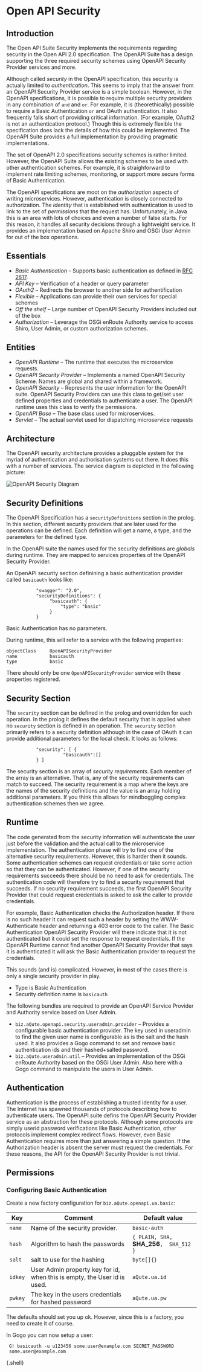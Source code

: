 
# Open API Security

## Introduction

The Open API Suite Security implements the requirements regarding security in the Open API 2.0 specification. The OpenAPI Suite has a design supporting the three required security schemes using OpenAPI Security Provider services and more. 

Although called _security_ in the OpenAPI specification, this security is actually limited to _authentication_. This seems to imply that the answer from an OpenAPI Security Provider service is a simple boolean. However, in the OpenAPI specifications, it is possible to require multiple security providers in any combination of `and` and  `or`. For example, it is (theorethically) possible to require a Basic Authentication `or` and OAuth authentication. It also frequently falls short of providing critical information. (For example, OAuth2 is not an authentication protocol.) Though this is extremely flexible the specification does lack the details of how this could be implemented. The OpenAPI Suite provides a full implementation by providing pragmatic implementations.

The set of OpenAPI 2.0 specifications security schemes is rather limited. However, the OpenAPI Suite allows the existing schemes to be used with other authentication schemes. For example, it is straighforward to implement rate limiting schemes, monitoring, or support more secure forms of Basic Authentication. 

The OpenAPI specifications are moot on the _authorization_ aspects of writing microservices. However, authentication is closely connected to authorization. The _identity_ that is established with authentication is used to link to the set of _permissions_ that the request has. Unfortunately, in Java this is an area with lots of choices and even a number of false starts. For this reason, it handles all security decisions through a lightweight service. It provides an implementation based on Apache Shiro and OSGi User Admin for out of the box operations.

## Essentials

* _Basic Authentication_ – Supports basic authentication as defined in [RFC 2617][1].
* _API Key_ – Verification of a header or query parameter
* _OAuth2_ – Redirects the browser to another side for authentification
* _Flexible_ – Applications can provide their own services for special schemes
* _Off the shelf_ – Large number of OpenAPI Security Providers included out of the box
* _Authorization_ – Leverage the OSGi enRoute Authority service to access Shiro, User Admin, or custom authorization schemes.

## Entities

* _OpenAPI Runtime_ – The runtime that executes the microservice requests.
* _OpenAPI Security Provider_ – Implements a named OpenAPI Security Scheme. Names are global and shared within a framework.
* _OpenAPI Security_ – Represents the user information for the OpenAPI suite. OpenAPI Security Providers can use this class to get/set user defined properties and credentials to authenticate a user. The OpenAPI runtime uses this class to verify the permissions.
* _OpenAPI Base_ – The base class used for microservices.
* _Servlet_ – The actual servlet used for dispatching microservice requests

## Architecture

The OpenAPI security architecture provides a pluggable system for the myriad of authentication and authorisation systems out there. It does this with a number of services. The service diagram is depicted in the following picture:

![OpenAPI Security Diagram](https://user-images.githubusercontent.com/200494/28373206-0c07149a-6ca2-11e7-80b9-340fd56e7f0f.png)


## Security Definitions

The OpenAPI Specification has a `securityDefinitions` section in the prolog. In this section, different security providers that are later used for the operations can be defined. Each definition will get a name, a type, and the parameters for the defined type. 

In the OpenAPI suite the names used for the security definitions are _globals_ during runtime. They are mapped to services properties of the OpenAPI Security Provider.

An OpenAPI security section definining a basic authentication provider called `basicauth` looks like:

               "swagger": "2.0",
               "securityDefinitions": {
                    "basicauth": {
                        "type": "basic"
                    }
               }

Basic Authentication has no parameters.
 
During runtime, this will refer to a service with the following properties:

    objectClass     OpenAPISecurityProvider
    name            basicauth
    type            basic

There should only be one `OpenAPISecurityProvider` service with these properties registered.

## Security Section

The `security` section can be defined in the prolog and overridden for each operation. In the prolog it defines the default security that is applied when no `security` section is defined in an operation. The `security` section primarily refers to a security definition although in the case of OAuth it can provide additional parameters for the local check. It looks as follows:

               "security": [ {
                         "basicauth":[]
               } ]

The security section is an array of _security requirements_. Each member of the array is an alternative. That is, any of the security requirements can match to succeed. The security requirement is a map where the keys are the names of the security definitions and the value is an array holding additional parameters. If you think this allows for mindboggling complex authentication schemes then we agree.

## Runtime

The code generated from the security information will authenticate the user just before the validation and the actual call to the microservice implementation. The authentication phase will try to find one of the alternative security requirements. However, this is harder then it sounds. Some authentication schemes can request credentials or take some action so that they can be authenticated. However, if one of the security requirements succeeds there should be no need to ask for credentials. The authentication code will therefore try to find a security requirement that succeeds. If no security requirement succeeds, the first OpenAPI Security Provider that could request credentials is asked to ask the caller to provide credentials.

For example, Basic Authentication checks the Authorization header. If there is no such header it can request such a header by setting the WWW-Authenticate header and returning a 403 error code to the caller. The Basic Authentication OpenAPI Security Provider will there indicate that it is not authenticated but it could set the response to request credentials. If the OpenAPI Runtime cannot find another OpenAPI Security Provider that says it is authenticated it will ask the Basic Authentication provider to request the credentials.

This sounds (and is) complicated. However, in most of the cases there is only a single security provider in play.



* Type is Basic Authentication
* Security definition name is `basicauth`

The following bundles are required to provide an OpenAPI Service Provider and Authority service based on User Admin.

* `biz.aQute.openapi.security.useradmin.provider` – Provides a configurable basic authentication provider. The key used in useradmin to find the given user name is configurable as is the salt and the hash used. It also provides a Gogo command to set and remove basic authentication ids and their hashed+salted password.
* `biz.aQute.useradmin.util` – Provides an implementation of the OSGi enRoute Authority based on the OSGi User Admin. Also here with a Gogo command to manipulate the users in User Admin.

## Authentication

Authentication is the process of establishing a trusted identity for a user. The Internet has spawned thousands of protocols describing how to authenticate users. The OpenAPI suite defins the OpenAPI Security Provider service as an abstraction for these protocols. Although some protocols are simply userid password verifications like Basic Authentication, other protocols implement complex redirect flows. However, even Basic Authentication requires more than just answering a simple question. If the Authorization header is absent the server must request the credentials. For these reasons, the API for the OpenAPI Security Provider is not trivial. 

## Permissions


### Configuring Basic Authentication

Create a new factory configuration for `biz.aQute.openapi.ua.basic`:

|  Key    | Comment                               | Default value                 |
|---------|---------------------------------------|-------------------------------|
| `name`  | Name of the security provider.        | `basic-auth`                  |
| `hash`  | Algorithm to hash the passwords       | `{ PLAIN, SHA,` **SHA_256**`,  SHA_512 }` |
| `salt`  | salt to use for the hashing           | `byte[]{}`                    |
| `idkey` | User Admin property key for id, when this is empty, the User id is used.   | `aQute.ua.id`                 |
| `pwkey` | The key in the users credentials for hashed password  | `aQute.ua.pw`                 |

The defaults should set you up ok. However, since this is a factory, you need to create it of course.

In Gogo you can now setup a user:

     G! basicauth -u u123456 some.user@example.com SECRET_PASSWORD
     some.user@example.com
{.shell}



[1]: https://github.com/aQute-os/biz.aQute.openapi/tree/master/biz.aQute.openapi.basicauth.example
[RFC 2617]: https://www.ietf.org/rfc/rfc2617.txt
[Amazon Signing Version 4]: http://docs.aws.amazon.com/general/latest/gr/signature-version-4.html
